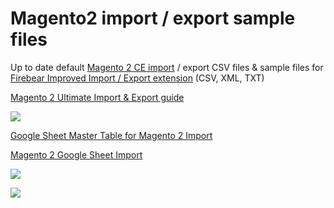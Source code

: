 # Magento2 import / export sample files

Up to date default <a href="https://github.com/magento/magento2/">Magento 2 CE import</a> / export CSV files &amp; sample files for <a href="https://firebearstudio.com/the-improved-import.html" title="Magento 2 Import & Export">Firebear Improved Import / Export extension</a> (CSV, XML, TXT)

<a href="https://firebearstudio.com/blog/the-complete-guide-to-magento-2-product-import-export.html" title="Magento 2 Import Guide">Magento 2 Ultimate Import & Export guide</a>

<a href="https://firebearstudio.com/the-improved-import.html" title="Magento 2 Import Guide"><img src="https://firebearstudio.com/blog/wp-content/uploads/2016/06/import-mapping-cron-magento2.png" /></a>

<a href="https://firebearstudio.com/the-improved-import.html" title="Magento 2 Import Guide">

<a href="https://docs.google.com/spreadsheets/d/13FemIzzexF5koAdQYjbcKscqoCfXyknYWkQkbSZGPsk/edit#gid=1164219475" title="Google Sheet Master Table for Magento 2 Import">Google Sheet Master Table for Magento 2 Import</a>

<a href="https://firebearstudio.com/blog/magento-2-google-sheet-import.html" title="Magento 2 Google Sheet Import
">Magento 2 Google Sheet Import</a>

<img src="https://i.imgur.com/hxXZrKf.png" /></a>

<a href="https://firebearstudio.com/the-improved-import.html" title="Magento 2 Import & Export"><img src="https://firebearstudio.com/media/catalog/product/cache/1/small_image/040ec09b1e35df139433887a97daa66f/i/m/improved_mport_export_magento_2_flow_example_cron_mapping_xml_1.png" /></a>

